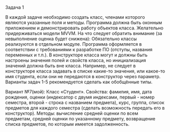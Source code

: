 Задача 1

В каждой задаче необходимо создать класс, членами которого являются указанные поля и методы. 
Программа должна быть оконным приложением и демонстрировать работу объектов класса. Желательно придерживаться модели MVVM. 
На что следует обратить внимание (за невыполнение оценка будет снижена): 
Обязательно классы реализуются в отдельном модуле. 
Программа оформляется в соответствии с требованиями к разработке ПО (отступы, названия переменных и т.п.). 
В конструкторе класса могут и должны быть настроены значения полей и свойств класса, но инициализация значений должна быть вне класса. 
Например, не следует в конструкторе класса задавать в списке какие-то значения, или какое-то имя студента, если они не передаются в конструктор через параметр.
Варианты задач 1-5 рекомендуется сделать как обобщённые типы.

Вариант №7(мой):
Класс «Студент».
Свойства: фамилия, имя, дата рождения, оценки (индексатор с двумя индексами, первый - номер семестра, второй - строка с названием предмета), курс, группа, список предметов для каждого семестра (сделать возможность передать его в конструктор).
Методы: вычисление средней оценки по всем предметам, средней оценки по указанному предмету, возвращение списка предметов, по которым имеется задолженность.
